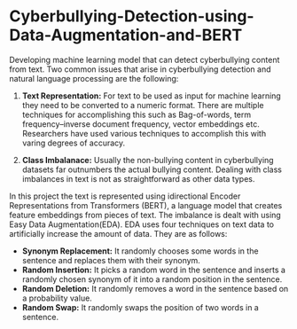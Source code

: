 # Cyberbullying-Detection-using-Data-Augmentation-and-BERT

Developing machine learning model that can detect cyberbullying content from text. Two  common  issues  that  arise  in  cyberbullying detection and natural language processing are the following:

1. **Text Representation:** For text to be used as input for machine learning they need to be converted to a numeric format. There are multiple techniques for accomplishing this such as Bag-of-words, term frequency–inverse document frequency, vector embeddings etc. Researchers have used various techniques to accomplish this with varing degrees of accuracy.

2. **Class Imbalanace:** Usually the non-bullying content in cyberbullying datasets far outnumbers the actual bullying content. Dealing with class imbalances in text is not as straightforward as other data types.

In this project the text is represented using idirectional Encoder Representations from Transformers (BERT), a language model that creates  feature  embeddings  from 
pieces of text. The imbalance is dealt with using Easy Data Augmentation(EDA). EDA uses four techniques on text data to artificially increase the amount of data. They are as follows: 
- **Synonym  Replacement:**  It  randomly  chooses  some  words  in  the  sentence  and  replaces  them  with 
their synonym. 
- **Random Insertion:** It picks a random word in the sentence and inserts a randomly chosen synonym 
of it into a random position in the sentence. 
- **Random Deletion:** It randomly removes a word in the sentence based on a probability value. 
- **Random Swap:** It randomly swaps the position of two words in a sentence.  
